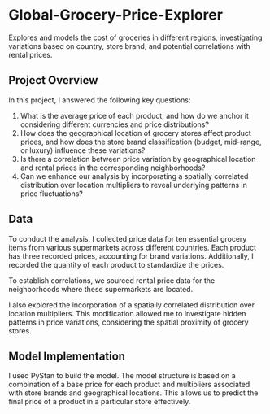 # Global-Grocery-Price-Explorer
Explores and models the cost of groceries in different regions, investigating variations based on country, store brand, and potential correlations with rental prices.

## Project Overview
In this project, I answered the following key questions:

1. What is the average price of each product, and how do we anchor it considering different currencies and price distributions?
2. How does the geographical location of grocery stores affect product prices, and how does the store brand classification (budget, mid-range, or luxury) influence these variations?
3. Is there a correlation between price variation by geographical location and rental prices in the corresponding neighborhoods?
4. Can we enhance our analysis by incorporating a spatially correlated distribution over location multipliers to reveal underlying patterns in price fluctuations?
## Data
To conduct the analysis, I collected price data for ten essential grocery items from various supermarkets across different countries. Each product has three recorded prices, accounting for brand variations. Additionally, I recorded the quantity of each product to standardize the prices.

To establish correlations, we sourced rental price data for the neighborhoods where these supermarkets are located.

I also explored the incorporation of a spatially correlated distribution over location multipliers. This modification allowed me to investigate hidden patterns in price variations, considering the spatial proximity of grocery stores.

## Model Implementation
I used PyStan to build the model. The model structure is based on a combination of a base price for each product and multipliers associated with store brands and geographical locations. This allows us to predict the final price of a product in a particular store effectively.
